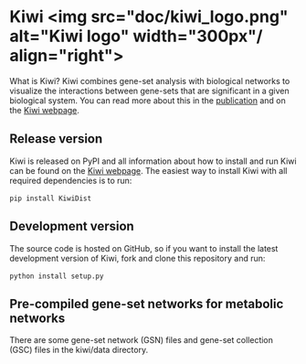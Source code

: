 # Kiwi <img src="doc/kiwi_logo.png" alt="Kiwi logo" width="300px"/ align="right">

What is Kiwi? Kiwi combines gene-set analysis with biological networks to visualize the interactions between gene-sets that are significant in a given biological system. You can read more about this in the [publication](http://bmcbioinformatics.biomedcentral.com/articles/10.1186/s12859-014-0408-9) and on the [Kiwi webpage](http://www.sysbio.se/kiwi).

## Release version
Kiwi is released on PyPI and all information about how to install and run Kiwi can be found on the [Kiwi webpage](http://www.sysbio.se/kiwi). The easiest way to install Kiwi with all required dependencies is to run:

```
pip install KiwiDist
```

## Development version
The source code is hosted on GitHub, so if you want to install the latest development version of Kiwi, fork and clone this repository and run:

```
python install setup.py
```

## Pre-compiled gene-set networks for metabolic networks
There are some gene-set network (GSN) files and gene-set collection (GSC) files in the kiwi/data directory.
